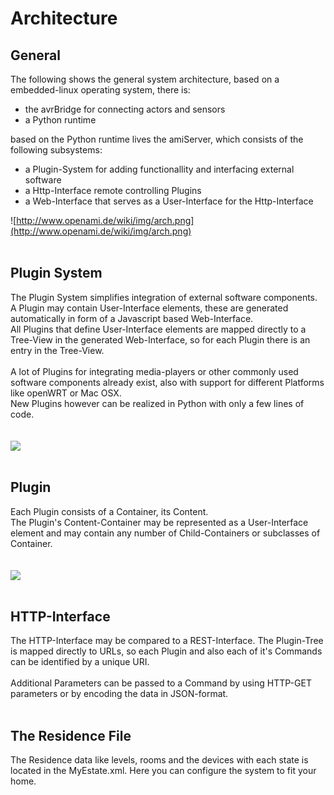 # Architecture #


## General ##

The following shows the general system architecture, based on a embedded-linux operating system, there is:

  * the avrBridge for connecting actors and sensors
  * a Python runtime

based on the Python runtime lives the amiServer, which consists of the following subsystems:

  * a Plugin-System for adding functionallity and interfacing external software
  * a Http-Interface remote controlling Plugins
  * a Web-Interface that serves as a User-Interface for the Http-Interface

![http://www.openami.de/wiki/img/arch.png](http://www.openami.de/wiki/img/arch.png)
<br><br>



<h2>Plugin System</h2>

The Plugin System simplifies integration of external software components.<br>
A Plugin may contain User-Interface elements, these are generated automatically in form of a Javascript based Web-Interface.<br>
All Plugins that define User-Interface elements are mapped directly to a Tree-View in the generated Web-Interface, so for each Plugin there is an entry in the Tree-View.<br>
<br>
A lot of Plugins for integrating media-players or other commonly used software components already exist, also with support for different Platforms like openWRT or Mac OSX.<br>
New Plugins however can be realized in Python with only a few lines of code.<br>
<br>
<br>
<img src='http://www.openami.de/wiki/img/plugin-system.png' />
<br><br>



<h2>Plugin</h2>

Each Plugin consists of a Container, its Content.<br>
The Plugin's Content-Container may be represented as a User-Interface element and may contain any number of Child-Containers or subclasses of Container.<br>
<br>
<br>
<img src='http://www.openami.de/wiki/img/plugin.png' />
<br><br>


<h2>HTTP-Interface</h2>

The HTTP-Interface may be compared to a REST-Interface. The Plugin-Tree is mapped directly to URLs, so each Plugin and also each of it's Commands can be identified by a unique URI.<br>
<br>
Additional Parameters can be passed to a Command by using HTTP-GET parameters or by encoding the data in JSON-format.<br>
<br>
<h2>The Residence File</h2>
The Residence data like levels, rooms and the devices with each state is located in the MyEstate.xml. Here you can configure the system to fit your home.